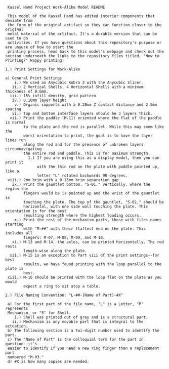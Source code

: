      Kassel Hand Project Work-Alike Model README

     This model of the Kassel Hand has edited interior components that deviate from 
     the form of the original artifact so they can function closer to the original 
     metal material of the artifact. It's a durable version that can be used to do 
     activities. If you have questions about this repository's purpose or are unsure of how to start the 
     printing process, head back to this model's webpage and check out the section underneath the links to the repository files titled, "New to Printing?" Happy printing!

    1.) Print Settings for Work-Alike
    
    a) General Print Settings
        i.) We used an Anycubic Kobra 3 with the Anycubic Slicer.
       ii.) 2 Vertical Shells, 4 Horizontal Shells with a minimum thickness of 0.6mm.
      iii.) 15% infill density, grid pattern
       iv.) 0.16mm layer height
        v.) Organic supports with a 0.28mm Z contact distance and 2.5mm spacing
       vi.) Top and bottom interface layers should be 3 layers thick.
      vii.) Print the paddle (M-11) oriented where the flat of the paddle is normal 
            to the plate and the rod is parallel. While this may seem like the 
            worst orientation to print, the goal is to have the layer lines run 
            along the rod and for the presence of unbroken layers circumnavigating 
            the entire rod and paddle. This is for maximum strength.
              1.) If you are using this as a display model, then you can print it 
                  with the thin rod on the plate with paddle pointed up, like a     
                  letter "L" rotated backwards 90 degrees.
     viii.) 2mm brim with a 0.25mm brim separation gap
       ix.) Print the gauntlet bottom, "S-01," vertically, where the region the 
            fingers would be is pointed up and the wrist of the gauntlet is 
            touching the plate. The top of the gauntlet, "S-02," should be 
            horizontal, with one side wall touching the plate. This orientation is for the best 
            resulting strength where the highest loading occurs.
        x.) Print the rest of the mechanism parts, those with files names starting 
            with "M-##" with their flattest end on the plate. This includes all 
            fingers: M-07, M-08, M-09, and M-10.
       xi.) M-13 and M-14, the axles, can be printed horizontally. The rod rests 
            length-wise along the plate.
      xii.) M-15 is an exception to Part viii of the print settings--for best 
            results, we have found printing with the loop parallel to the plate is 
            best.
     xiii.) M-16 should be printed with the loop flat on the plate as you would 
            expect a ring to sit atop a table.

    2.) File Naming Convention: "L-##-[Name of Part]-#X"

     a) For the first part of the file name, "L" is a Letter, "M" represents 
     Mechanism, or "S" for Shell.
        i.) Shell was printed out of gray and is a structural part.
       ii.) Mechanism is any movable part that is integral to the actuation.
     b) The following section is a twi-digit number used to identify the part.
     c) The "Name of Part" is the colloquial term for the part in question--it's 
     easier to identify if you need a new ring finger than a replacement part 
     numbered "M-03."
     d) #X is how many copies are needed.
